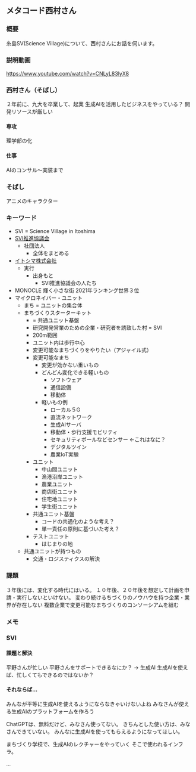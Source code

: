 メタコード西村さん
---

### 概要
糸島SV(Science Village)について、西村さんにお話を伺います。

### 説明動画
https://www.youtube.com/watch?v=CNLyL83lyX8

### 西村さん（そばし）
２年前に、九大を卒業して、起業
生成AIを活用したビジネスをやっている？
開発リソースが厳しい

#### 専攻
理学部の化

#### 仕事
AIのコンサル〜実装まで

### そばし
アニメのキャラクター

### キーワード
- SVI = Science Village in Itoshima
- [SVI推進協議会](https://www.big-advance.site/c/160/2009)
  - 社団法人
    - 全体をまとめる
- [イトシマ株式会社](https://itoshima.co/)
  - 実行
    - 出身もと
      - SVI推進協議会の人たち
- MONOCLE 輝く小さな街 2021年ランキング世界３位
- マイクロネイバー・ユニット
  - まち = ユニットの集合体
  - まちづくりスターターキット
    - = 共通ユニット基盤
    - 研究開発営業のための企業・研究者を誘致した村 = SVI
    - 200m範囲
    - ユニット内は歩行中心
    - 変更可能なまちづくりをやりたい（アジャイル式）
    - 変更可能なまち
      - 変更が効かない重いもの
      - どんどん変化できる軽いもの
        - ソフトウェア
        - 通信設備
        - 移動体
      - 軽いもの例
        - ローカル５G
        - 直流ネットワーク
        - 生成AIサーバ
        - 移動体・歩行支援モビリティ
        - セキュリティポールなどセンサー ←これはなに？
        - デジタルツイン
        - 農業IoT実験
    - ユニット
      - 中山間ユニット
      - 漁港沿岸ユニット
      - 農業ユニット
      - 商店街ユニット
      - 住宅地ユニット
      - 学生街ユニット
    - 共通ユニット基盤
      - コードの共通化のような考え？
      - 単一責任の原則に基づいた考え？
    - テストユニット
      - はじまりの地
  - 共通ユニットが持つもの
    - 交通・ロジスティクスの解決

### 課題
３年後には、変化する時代にはいる。
１０年後、２０年後を想定して計画を申請・実行しないといけない。
変わり続けるちづくりのノウハウを持つ企業・業界が存在しない
複数企業で変更可能なまちづくりのコンソーシアムを組む


### メモ


### SVI
#### 課題と解決
平野さんが忙しい
平野さんをサポートできるなにか？ → 生成AI
生成AIを使えば、忙しくてもできるのではないか？

#### それならば...
みんなが平等に生成AIを使えるようにならなきゃいけないよね
みなさんが使える生成AIのプラットフォームを作ろう

ChatGPTは、無料だけど、みなさん使ってない。
きちんとした使い方は、みなさんできていない。
みんなに生成AIを使ってもらえるようになってほしい。

まちづくり学校で、生成AIのレクチャーをやっていく
そこで使われるインフラ。




...
